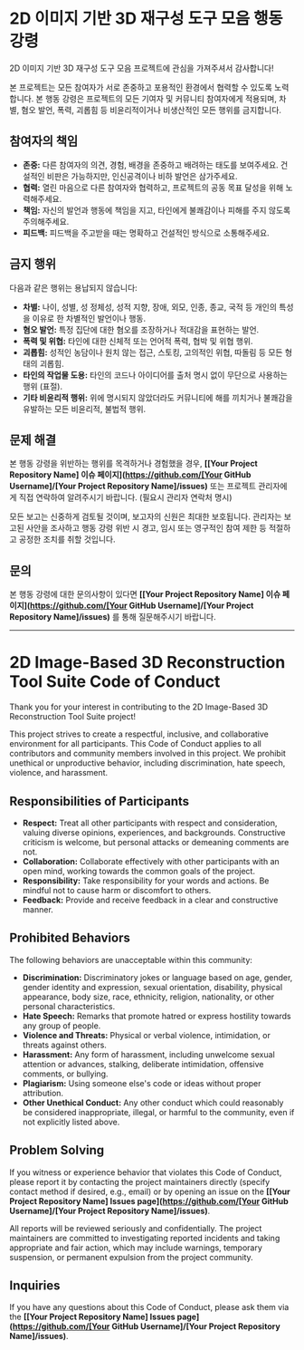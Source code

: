 # 2D 이미지 기반 3D 재구성 도구 모음 행동 강령

2D 이미지 기반 3D 재구성 도구 모음 프로젝트에 관심을 가져주셔서 감사합니다!

본 프로젝트는 모든 참여자가 서로 존중하고 포용적인 환경에서 협력할 수 있도록 노력합니다.
본 행동 강령은 프로젝트의 모든 기여자 및 커뮤니티 참여자에게 적용되며, 차별, 혐오 발언, 폭력, 괴롭힘 등 비윤리적이거나 비생산적인 모든 행위를 금지합니다.

## 참여자의 책임

* **존중:** 다른 참여자의 의견, 경험, 배경을 존중하고 배려하는 태도를 보여주세요. 건설적인 비판은 가능하지만, 인신공격이나 비하 발언은 삼가주세요.
* **협력:** 열린 마음으로 다른 참여자와 협력하고, 프로젝트의 공동 목표 달성을 위해 노력해주세요.
* **책임:** 자신의 발언과 행동에 책임을 지고, 타인에게 불쾌감이나 피해를 주지 않도록 주의해주세요.
* **피드백:** 피드백을 주고받을 때는 명확하고 건설적인 방식으로 소통해주세요.

## 금지 행위

다음과 같은 행위는 용납되지 않습니다:

* **차별:** 나이, 성별, 성 정체성, 성적 지향, 장애, 외모, 인종, 종교, 국적 등 개인의 특성을 이유로 한 차별적인 발언이나 행동.
* **혐오 발언:** 특정 집단에 대한 혐오를 조장하거나 적대감을 표현하는 발언.
* **폭력 및 위협:** 타인에 대한 신체적 또는 언어적 폭력, 협박 및 위협 행위.
* **괴롭힘:** 성적인 농담이나 원치 않는 접근, 스토킹, 고의적인 위협, 따돌림 등 모든 형태의 괴롭힘.
* **타인의 작업물 도용:** 타인의 코드나 아이디어를 출처 명시 없이 무단으로 사용하는 행위 (표절).
* **기타 비윤리적 행위:** 위에 명시되지 않았더라도 커뮤니티에 해를 끼치거나 불쾌감을 유발하는 모든 비윤리적, 불법적 행위.

## 문제 해결

본 행동 강령을 위반하는 행위를 목격하거나 경험했을 경우, **[[Your Project Repository Name] 이슈 페이지](https://github.com/[Your GitHub Username]/[Your Project Repository Name]/issues)** 또는 프로젝트 관리자에게 직접 연락하여 알려주시기 바랍니다. (필요시 관리자 연락처 명시)

모든 보고는 신중하게 검토될 것이며, 보고자의 신원은 최대한 보호됩니다. 관리자는 보고된 사안을 조사하고 행동 강령 위반 시 경고, 임시 또는 영구적인 참여 제한 등 적절하고 공정한 조치를 취할 것입니다.

## 문의

본 행동 강령에 대한 문의사항이 있다면 **[[Your Project Repository Name] 이슈 페이지](https://github.com/[Your GitHub Username]/[Your Project Repository Name]/issues)** 를 통해 질문해주시기 바랍니다.

--------------------------------------------------------------------------

# 2D Image-Based 3D Reconstruction Tool Suite Code of Conduct

Thank you for your interest in contributing to the 2D Image-Based 3D Reconstruction Tool Suite project!

This project strives to create a respectful, inclusive, and collaborative environment for all participants.
This Code of Conduct applies to all contributors and community members involved in this project. We prohibit unethical or unproductive behavior, including discrimination, hate speech, violence, and harassment.

## Responsibilities of Participants

* **Respect:** Treat all other participants with respect and consideration, valuing diverse opinions, experiences, and backgrounds. Constructive criticism is welcome, but personal attacks or demeaning comments are not.
* **Collaboration:** Collaborate effectively with other participants with an open mind, working towards the common goals of the project.
* **Responsibility:** Take responsibility for your words and actions. Be mindful not to cause harm or discomfort to others.
* **Feedback:** Provide and receive feedback in a clear and constructive manner.

## Prohibited Behaviors

The following behaviors are unacceptable within this community:

* **Discrimination:** Discriminatory jokes or language based on age, gender, gender identity and expression, sexual orientation, disability, physical appearance, body size, race, ethnicity, religion, nationality, or other personal characteristics.
* **Hate Speech:** Remarks that promote hatred or express hostility towards any group of people.
* **Violence and Threats:** Physical or verbal violence, intimidation, or threats against others.
* **Harassment:** Any form of harassment, including unwelcome sexual attention or advances, stalking, deliberate intimidation, offensive comments, or bullying.
* **Plagiarism:** Using someone else's code or ideas without proper attribution.
* **Other Unethical Conduct:** Any other conduct which could reasonably be considered inappropriate, illegal, or harmful to the community, even if not explicitly listed above.

## Problem Solving

If you witness or experience behavior that violates this Code of Conduct, please report it by contacting the project maintainers directly (specify contact method if desired, e.g., email) or by opening an issue on the **[[Your Project Repository Name] Issues page](https://github.com/[Your GitHub Username]/[Your Project Repository Name]/issues)**.

All reports will be reviewed seriously and confidentially. The project maintainers are committed to investigating reported incidents and taking appropriate and fair action, which may include warnings, temporary suspension, or permanent expulsion from the project community.

## Inquiries

If you have any questions about this Code of Conduct, please ask them via the **[[Your Project Repository Name] Issues page](https://github.com/[Your GitHub Username]/[Your Project Repository Name]/issues)**.